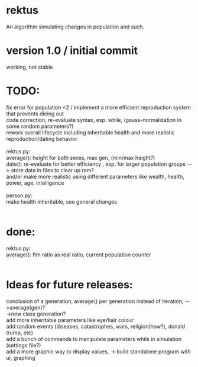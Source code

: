 # rektus
An algorithm simulating changes in population and such.

# version 1.0 / initial commit
working, not stable

# TODO:
fix error for population <2 / implement a more efficient reproduction system that prevents dieing out <br>
code correction, re-evaluate syntax, esp. while, (gauss-normalization in some random parameters?) <br>
rework overall lifecycle including inheritable health and more realistic reproduction/dating behavior<br>
<br>
rektus.py: <br>
average(): height for both sexes, max gen, (min/max height?)<br>
date(): re-evaluate for better efficiency , esp. for larger population groups --> store data in files to clear up ram? <br>
and/or make more realistic using different parameters like wealth, health, power, age, intelligence<br>
<br>
person.py: <br>
make health inheritable, see general changes<br>
<br>
# done:
rektus.py: <br>
average(): ftm ratio as real ratio, current population counter<br>
<br>
# Ideas for future releases:
conclusion of a generation, average() per generation instead of iteration, -->average(gen)?<br>
->new class generation?<br>
add more inheritable parameters like eye/hair colour <br>
add random events (diseases, catastrophes, wars, religion(how?), donald trump, etc) <br>
add a bunch of commands to manipulate parameters while in simulation (settings file?) <br>
add a more graphic way to display values, 
-> build standalone program with ui, graphing<br>
